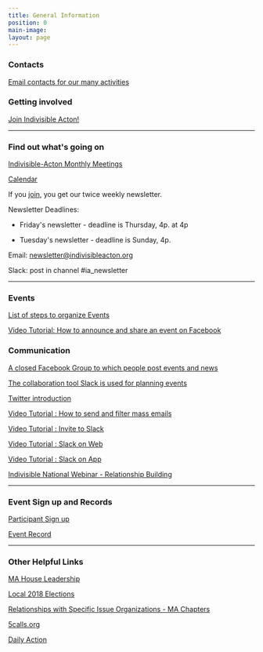 ```yaml
---
title: General Information
position: 0
main-image: 
layout: page
---
```


### Contacts

[Email contacts for our many activities](https://docs.google.com/document/d/167XkAyAtBCJ3HmgjTck0K9iWESpXIHf00uFoKZ8vcck/edit)

### Getting involved

[Join Indivisible Acton!](https://actionnetwork.org/forms/join-indivisible-acton?source=direct_link&referrer=group-indivisible-acton)

---

### Find out what's going on

[Indivisible-Acton Monthly Meetings](http://www.indivisibleacton.org/events/indivisible-acton-monthly-meetings.html)

[Calendar](http://www.indivisibleacton.org/calendar.html)

If you [join](https://actionnetwork.org/forms/join-indivisible-acton?source=direct_link&referrer=group-indivisible-acton), you get our twice weekly newsletter.

Newsletter Deadlines:

* Friday's newsletter - deadline is Thursday, 4p. at 4p

* Tuesday's newsletter - deadline is Sunday, 4p.

Email:  newsletter@indivisibleacton.org 

Slack:  post in channel #ia_newsletter

---

### Events

[List of steps to organize Events](http://www.indivisibleacton.org/events/organize-an-event.html)

[Video Tutorial: How to announce and share an event on Facebook](https://youtu.be/Pt8IsVoY8ts)

### Communication

[A closed Facebook Group to which people post events and news](https://www.facebook.com/groups/indivisibleacton)

[The collaboration tool Slack is used for planning events](https://indivisibleacton.slack.com)

[Twitter introduction](https://drive.google.com/file/d/0BwLIGG6Uwnr_Y0h2a3EwS0hiWTF6dHNkLXR1OUZMOGhibHpr/view)

[Video Tutorial : How to send and filter mass emails](https://youtu.be/T-HfrbKi3dY)

[Video Tutorial : Invite to Slack](https://youtu.be/id-3DXaZrlA)

[Video Tutorial : Slack on Web](https://youtu.be/hOp1wgyAqXk)

[Video Tutorial : Slack on App](https://youtu.be/-KHmfHQpXT0)

[Indivisible National Webinar - Relationship Building](https://drive.google.com/file/d/13Vx9zKUOPpL1O5f60_5iembcwZu2oXr3/view)

---

### Event Sign up and Records

[Participant Sign up](https://www.actionnetwork.org/forms/participant-signin)

[Event Record](https://www.actionnetwork.org/forms/leader-event-record)

---

### Other Helpful Links

[MA House Leadership](https://malegislature.gov/Legislators/Leadership)

[Local 2018 Elections](http://www.indivisibleacton.org/local-2018-elections.html)

[Relationships with Specific Issue Organizations - MA Chapters](http://www.indivisibleacton.org/events/relationships-with-issue-organizations.html)

[5calls.org](http://5calls.org)

[Daily Action](https://dailyaction.org)